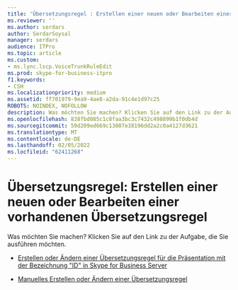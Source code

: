```yaml
---
title: 'Übersetzungsregel : Erstellen einer neuen oder Bearbeiten einer vorhandenen Übersetzungsregel'
ms.reviewer: ''
ms.author: serdars
author: SerdarSoysal
manager: serdars
audience: ITPro
ms.topic: article
ms.custom:
- ms.lync.lscp.VoiceTrunkRuleEdit
ms.prod: skype-for-business-itpro
f1.keywords:
- CSH
ms.localizationpriority: medium
ms.assetid: ff701979-9ea9-4ae8-a2da-91c4e1d97c25
ROBOTS: NOINDEX, NOFOLLOW
description: Was möchten Sie machen? Klicken Sie auf den Link zu der Aufgabe, die Sie ausführen möchten.
ms.openlocfilehash: 838fbd085c1c8faa3bc3c7432c498899b1f0db4d
ms.sourcegitcommit: 59d209ed669c13807e38196dd2a2c0a4127d3621
ms.translationtype: MT
ms.contentlocale: de-DE
ms.lasthandoff: 02/05/2022
ms.locfileid: "62411268"
---
```

# <a name="translation-rule-create-new-or-edit-existing"></a>Übersetzungsregel: Erstellen einer neuen oder Bearbeiten einer vorhandenen Übersetzungsregel

Was möchten Sie machen? Klicken Sie auf den Link zu der Aufgabe, die Sie ausführen möchten.

- [Erstellen oder Ändern einer Übersetzungsregel für die Präsentation mit der Bezeichnung "ID" in Skype for Business Server](../../../deploy/deploy-enterprise-voice/called-id-presentation-rules.md)

- [Manuelles Erstellen oder Ändern einer Übersetzungsregel](/previous-versions/office/lync-server-2013/lync-server-2013-create-or-modify-a-translation-rule-manually)